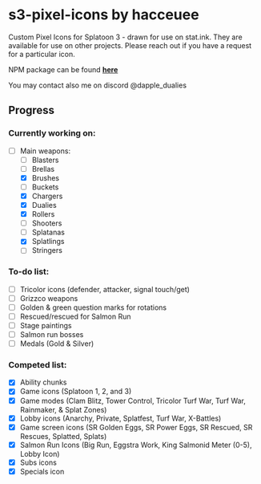 # s3-pixel-icons by hacceuee
Custom Pixel Icons for Splatoon 3 - drawn for use on stat.ink. They are available for use on other projects. Please reach out if you have a request for a particular icon.

NPM package can be found **[here](https://www.npmjs.com/package/@hacceuee/s3-pixel-icons?activeTab=code)**

You may contact also me on discord @dapple_dualies

## Progress 

### Currently working on:
- [ ] Main weapons: 
  - [ ] Blasters
  - [ ] Brellas
  - [X] Brushes
  - [ ] Buckets
  - [X] Chargers
  - [X] Dualies
  - [X] Rollers
  - [ ] Shooters
  - [ ] Splatanas
  - [X] Splatlings
  - [ ] Stringers 
 
### To-do list:
- [ ] Tricolor icons (defender, attacker, signal touch/get) 
- [ ] Grizzco weapons
- [ ] Golden & green question marks for rotations
- [ ] Rescued/rescued for Salmon Run
- [ ] Stage paintings
- [ ] Salmon run bosses
- [ ] Medals (Gold & Silver)

### Competed list:
- [X] Ability chunks
- [X] Game icons (Splatoon 1, 2, and 3) 
- [X] Game modes (Clam Blitz, Tower Control, Tricolor Turf War, Turf War, Rainmaker, & Splat Zones) 
- [X] Lobby icons (Anarchy, Private, Splatfest, Turf War, X-Battles)
- [X] Game screen icons (SR Golden Eggs, SR Power Eggs, SR Rescued, SR Rescues, Splatted, Splats)
- [X] Salmon Run Icons (Big Run, Eggstra Work, King Salmonid Meter (0-5), Lobby Icon) 
- [X] Subs icons
- [X] Specials icon
